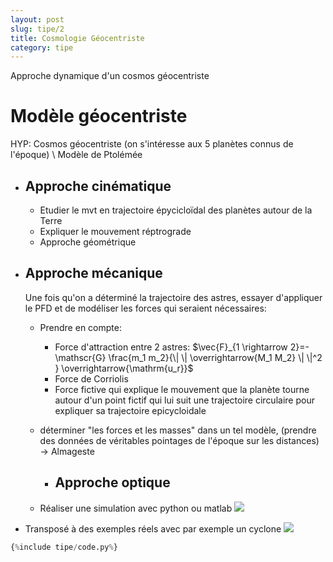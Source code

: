 ```yaml
---
layout: post
slug: tipe/2
title: Cosmologie Géocentriste
category: tipe
---
```


Approche dynamique d'un cosmos géocentriste

# Modèle géocentriste

HYP: Cosmos géocentriste (on s'intéresse aux 5 planètes connus de l'époque) \\
Modèle de Ptolémée

- ## Approche cinématique

  - Etudier le mvt en trajectoire épycicloïdal des planètes autour de la Terre
  - Expliquer le mouvement réptrograde
  - Approche géométrique

- ## Approche mécanique

  Une fois qu'on a déterminé la trajectoire des astres, essayer d'appliquer le PFD et de modéliser les forces qui seraient nécessaires:

  - Prendre en compte:
    - Force d'attraction entre 2 astres:
      $\vec{F}_{1 \rightarrow 2}=-\mathscr{G} \frac{m_1 m_2}{\| \| \overrightarrow{M_1 M_2} \| \|^2 } \overrightarrow{\mathrm{u_r}}$
    - Force de Corriolis
    - Force fictive qui explique le mouvement que la planète tourne autour d'un point fictif qui lui suit une trajectoire circulaire pour expliquer sa trajectoire epicycloidale
  - déterminer "les forces et les masses" dans un tel modèle, (prendre des données de véritables pointages de l'époque sur les distances) -> Almageste

    - ## Approche optique

  - Réaliser une simulation avec python ou matlab
    ![](https://upload.wikimedia.org/wikipedia/commons/0/0e/Cassini_apparent.jpg)

- Transposé à des exemples réels avec par exemple un cyclone
  ![](https://cdn.britannica.com/36/137736-050-C05FC854/diagram-Ptolemaic-Harmonia-Macrocosmica-Andreas-Cellarius-system-1660.jpg)

```python
{%include tipe/code.py%}
```
